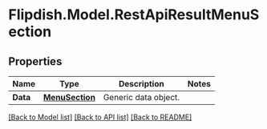 # Flipdish.Model.RestApiResultMenuSection
## Properties

Name | Type | Description | Notes
------------ | ------------- | ------------- | -------------
**Data** | [**MenuSection**](MenuSection.md) | Generic data object. | 

[[Back to Model list]](../README.md#documentation-for-models) [[Back to API list]](../README.md#documentation-for-api-endpoints) [[Back to README]](../README.md)

